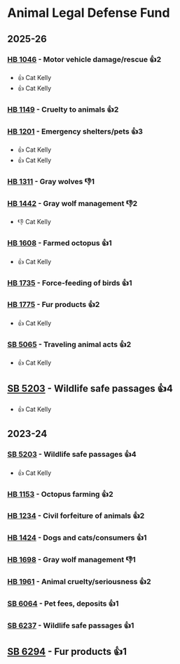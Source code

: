 # Animal Legal Defense Fund
## 2025-26

### [HB 1046](/bill/2025-26/hb/1046/) - Motor vehicle damage/rescue 👍2  
* 👍 Cat Kelly
* 👍 Cat Kelly

### [HB 1149](/bill/2025-26/hb/1149/) - Cruelty to animals 👍2  

### [HB 1201](/bill/2025-26/hb/1201/) - Emergency shelters/pets 👍3  
* 👍 Cat Kelly
* 👍 Cat Kelly

### [HB 1311](/bill/2025-26/hb/1311/) - Gray wolves  👎1 

### [HB 1442](/bill/2025-26/hb/1442/) - Gray wolf management  👎2 
* 👎 Cat Kelly

### [HB 1608](/bill/2025-26/hb/1608/) - Farmed octopus 👍1  
* 👍 Cat Kelly

### [HB 1735](/bill/2025-26/hb/1735/) - Force-feeding of birds 👍1  

### [HB 1775](/bill/2025-26/hb/1775/) - Fur products 👍2  
* 👍 Cat Kelly

### [SB 5065](/bill/2025-26/sb/5065/) - Traveling animal acts 👍2  
* 👍 Cat Kelly

## [SB 5203](/bill/2025-26/sb/5203/) - Wildlife safe passages 👍4  
* 👍 Cat Kelly

## 2023-24

### [SB 5203](/bill/2023-24/sb/5203/) - Wildlife safe passages 👍4  
* 👍 Cat Kelly

### [HB 1153](/bill/2023-24/hb/1153/) - Octopus farming 👍2  

### [HB 1234](/bill/2023-24/hb/1234/) - Civil forfeiture of animals 👍2  

### [HB 1424](/bill/2023-24/hb/1424/) - Dogs and cats/consumers 👍1  

### [HB 1698](/bill/2023-24/hb/1698/) - Gray wolf management  👎1 

### [HB 1961](/bill/2023-24/hb/1961/) - Animal cruelty/seriousness 👍2  

### [SB 6064](/bill/2023-24/sb/6064/) - Pet fees, deposits 👍1  

### [SB 6237](/bill/2023-24/sb/6237/) - Wildlife safe passages 👍1  

## [SB 6294](/bill/2023-24/sb/6294/) - Fur products 👍1  
